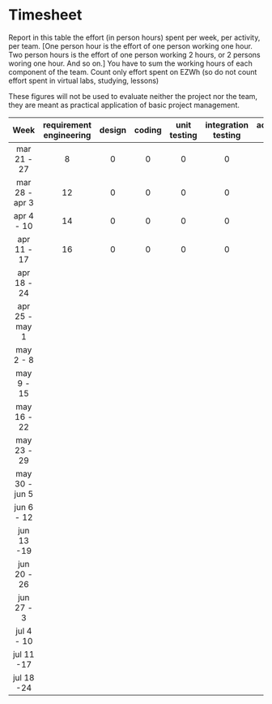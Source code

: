 # Timesheet

Report in this table the effort (in person hours) spent per week, per activity, per team. 
[One person hour is the effort of one person working one hour.
Two person hours is the effort of one person working 2 hours, or 2 persons woring one hour. And so on.]
You have to sum the working hours of each component of the team.
Count only effort spent on EZWh (so do not count effort spent in virtual labs, studying, lessons)

These figures will not be used to evaluate neither the project nor the team, they are meant as practical application of basic project management.

| Week | requirement engineering | design | coding | unit testing | integration testing | acceptance testing | management | git maven |
|:-----------:|:--------:|:-----------:|:-----------:|:----------:|:------------:|:---------------:|:-------------:|:--------------:|
| mar 21 - 27       | 8 | 0 | 0 | 0 | 0 | 0 | 0 | 0 |
| mar 28 - apr 3    | 12 | 0 | 0 | 0 | 0 | 0 | 0 | 0 |
| apr 4 - 10        | 14 | 0 | 0 | 0 | 0 | 0 | 0 | 0 |
| apr 11 - 17       | 16 |0 | 0 | 0 | 0 | 0 | 0 | 0 | 
| apr 18 - 24       | | | | | | | | | 
| apr 25 - may 1    | | | | | | | | | 
| may 2 - 8         | | | | | | | | | 
| may 9 - 15        | | | | | | | | | 
| may 16 - 22       | | | | | | | | | 
| may 23 - 29       | | | | | | | | | 
| may 30 - jun 5    | | | | | | | | | 
| jun 6 - 12        | | | | | | | | | 
| jun 13 -19        | | | | | | | | | 
| jun 20 - 26       | | | | | | | | | 
| jun 27 - 3        | | | | | | | | | 
| jul 4 - 10        | | | | | | | | | 
| jul 11 -17        | | | | | | | | |
| jul 18 -24        | | | | | | | | |
